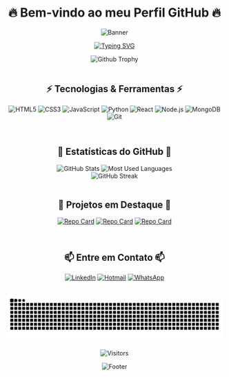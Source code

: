 # <div align="center">🔥 Bem-vindo ao meu Perfil GitHub 🔥</div>

<div align="center">
  
  ![Banner](https://capsule-render.vercel.app/api?type=waving&color=0:00FF00,100:00BFFF&height=200&section=header&text=Desenvolvedor%20Full%20Stack&fontSize=50&fontColor=FFFFFF&animation=fadeIn&fontAlignY=35)

</div>

<div align="center">
  
  [![Typing SVG](https://readme-typing-svg.herokuapp.com?font=Fira+Code&size=30&pause=1000&color=00FFFF&center=true&vCenter=true&random=false&width=600&lines=Engenharia+da+Computação;Engenharia+Biomédica;Desenvolvedor+Full+Stack;Belo+Horizonte%2C+MG%2C+Brasil)](https://git.io/typing-svg)
  
</div>

<div align="center">

  <img src="https://github-profile-trophy.vercel.app/?username=PedroHSGuimaraes&theme=algolia&no-frame=true&no-bg=true&margin-w=4" alt="Github Trophy" />
  
</div>

<br>

## <div align="center">⚡ Tecnologias & Ferramentas ⚡</div>

<div align="center">
  
  ![HTML5](https://img.shields.io/badge/HTML5-E34F26?style=for-the-badge&logo=html5&logoColor=white)
  ![CSS3](https://img.shields.io/badge/CSS3-1572B6?style=for-the-badge&logo=css3&logoColor=white)
  ![JavaScript](https://img.shields.io/badge/JavaScript-F7DF1E?style=for-the-badge&logo=javascript&logoColor=black)
  ![Python](https://img.shields.io/badge/Python-3776AB?style=for-the-badge&logo=python&logoColor=white)
  ![React](https://img.shields.io/badge/React-20232A?style=for-the-badge&logo=react&logoColor=61DAFB)
  ![Node.js](https://img.shields.io/badge/Node.js-43853D?style=for-the-badge&logo=node.js&logoColor=white)
  ![MongoDB](https://img.shields.io/badge/MongoDB-4EA94B?style=for-the-badge&logo=mongodb&logoColor=white)
  ![Git](https://img.shields.io/badge/Git-F05032?style=for-the-badge&logo=git&logoColor=white)
  
</div>

<br>

## <div align="center">🌟 Estatísticas do GitHub 🌟</div>

<div align="center">
  <img src="https://github-readme-stats.vercel.app/api?username=PedroHSGuimaraes&show_icons=true&theme=radical&border_radius=10&bg_color=0D1117&title_color=00FFFF&icon_color=00FF00&text_color=FFFFFF" alt="GitHub Stats" height="180em" />
  <img src="https://github-readme-stats.vercel.app/api/top-langs/?username=PedroHSGuimaraes&layout=compact&theme=radical&border_radius=10&bg_color=0D1117&title_color=00FFFF&text_color=FFFFFF" alt="Most Used Languages" height="180em" />
</div>

<div align="center">
  <img src="https://github-readme-streak-stats.herokuapp.com/?user=PedroHSGuimaraes&theme=black-ice&background=0D1117&stroke=00FFFF&ring=00FFFF&fire=00FF00&currStreakLabel=00FFFF&border=0D1117" alt="GitHub Streak" />
</div>

<br>

## <div align="center">🚀 Projetos em Destaque 🚀</div>

<div align="center">
  
  [![Repo Card](https://github-readme-stats.vercel.app/api/pin/?username=PedroHSGuimaraes&repo=--Hairday&theme=radical&bg_color=0D1117&title_color=00FFFF&icon_color=00FF00&text_color=FFFFFF&border_color=00FFFF)](https://github.com/PedroHSGuimaraes/--Hairday)
  [![Repo Card](https://github-readme-stats.vercel.app/api/pin/?username=PedroHSGuimaraes&repo=--Refund-template&theme=radical&bg_color=0D1117&title_color=00FFFF&icon_color=00FF00&text_color=FFFFFF&border_color=00FFFF)](https://github.com/PedroHSGuimaraes/--Refund-template)
  [![Repo Card](https://github-readme-stats.vercel.app/api/pin/?username=PedroHSGuimaraes&repo=--Roketseat-Portal-de-noticias&theme=radical&bg_color=0D1117&title_color=00FFFF&icon_color=00FF00&text_color=FFFFFF&border_color=00FFFF)](https://github.com/PedroHSGuimaraes/--Roketseat-Portal-de-noticias)
  
</div>

<br>

## <div align="center">📫 Entre em Contato 📫</div>

<div align="center">
  
  [![LinkedIn](https://img.shields.io/badge/LinkedIn-0077B5?style=for-the-badge&logo=linkedin&logoColor=white)](https://www.linkedin.com/in/pedro-henrique-santos-guimarães-b06555121/)
  [![Hotmail](https://img.shields.io/badge/Hotmail-0078D4?style=for-the-badge&logo=microsoft-outlook&logoColor=white)](mailto:pedro.guimaraes02@hotmail.com)
  [![WhatsApp](https://img.shields.io/badge/WhatsApp-25D366?style=for-the-badge&logo=whatsapp&logoColor=white)](https://wa.me/5531981192851)
  
</div>

<br>

<div align="center">
  <picture>
    <source media="(prefers-color-scheme: dark)" srcset="https://github.com/PedroHSGuimaraes/PedroHSGuimaraes/blob/output/github-contribution-grid-snake-dark.svg" />
    <source media="(prefers-color-scheme: light)" srcset="https://github.com/PedroHSGuimaraes/PedroHSGuimaraes/blob/output/github-contribution-grid-snake.svg" />
    <img alt="github-snake" src="https://github.com/PedroHSGuimaraes/PedroHSGuimaraes/blob/output/github-contribution-grid-snake.svg" />
  </picture>
</div>

<div align="center">
  
  ![Visitors](https://api.visitorbadge.io/api/visitors?path=PedroHSGuimaraes&label=Visitantes&labelColor=%23000000&countColor=%2300FFFF)
  
</div>

<div align="center">
  
  ![Footer](https://capsule-render.vercel.app/api?type=waving&color=0:00BFFF,100:00FF00&height=120&section=footer)
  
</div>
